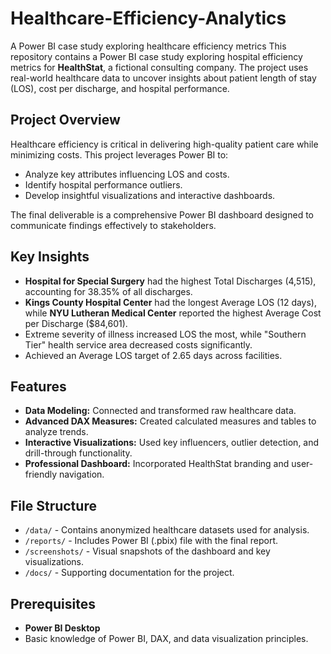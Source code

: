 # Healthcare-Efficiency-Analytics
A Power BI case study exploring healthcare efficiency metrics
This repository contains a Power BI case study exploring hospital efficiency metrics for **HealthStat**, a fictional consulting company. The project uses real-world healthcare data to uncover insights about patient length of stay (LOS), cost per discharge, and hospital performance.  

## Project Overview  
Healthcare efficiency is critical in delivering high-quality patient care while minimizing costs. This project leverages Power BI to:  
- Analyze key attributes influencing LOS and costs.  
- Identify hospital performance outliers.  
- Develop insightful visualizations and interactive dashboards.  

The final deliverable is a comprehensive Power BI dashboard designed to communicate findings effectively to stakeholders.  

## Key Insights  
- **Hospital for Special Surgery** had the highest Total Discharges (4,515), accounting for 38.35% of all discharges.  
- **Kings County Hospital Center** had the longest Average LOS (12 days), while **NYU Lutheran Medical Center** reported the highest Average Cost per Discharge ($84,601).  
- Extreme severity of illness increased LOS the most, while "Southern Tier" health service area decreased costs significantly.  
- Achieved an Average LOS target of 2.65 days across facilities.  

## Features  
- **Data Modeling:** Connected and transformed raw healthcare data.  
- **Advanced DAX Measures:** Created calculated measures and tables to analyze trends.  
- **Interactive Visualizations:** Used key influencers, outlier detection, and drill-through functionality.  
- **Professional Dashboard:** Incorporated HealthStat branding and user-friendly navigation.  

## File Structure  
- `/data/` - Contains anonymized healthcare datasets used for analysis.  
- `/reports/` - Includes Power BI (.pbix) file with the final report.  
- `/screenshots/` - Visual snapshots of the dashboard and key visualizations.  
- `/docs/` - Supporting documentation for the project.  

## Prerequisites  
- **Power BI Desktop**  
- Basic knowledge of Power BI, DAX, and data visualization principles.  
